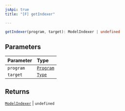 ```yaml
---
jsApi: true
title: "[F] getIndexer"

---
```

```ts
getIndexer(program, target): ModelIndexer | undefined
```

## Parameters

| Parameter | Type |
| :------ | :------ |
| `program` | [`Program`](Interface.Program.md) |
| `target` | [`Type`](Type.Type.md) |

## Returns

[`ModelIndexer`](Type.ModelIndexer.md) \| `undefined`
